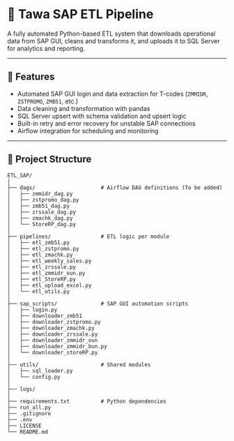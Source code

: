# 🧩 Tawa SAP ETL Pipeline

A fully automated Python-based ETL system that downloads operational data from SAP GUI,
cleans and transforms it, and uploads it to SQL Server for analytics and reporting.

---

## 🚀 Features
- Automated SAP GUI login and data extraction for T-codes (`ZMMIDR`, `ZSTPROMO`, `ZMB51`, etc.)
- Data cleaning and transformation with pandas
- SQL Server upsert with schema validation and upsert logic
- Built-in retry and error recovery for unstable SAP connections
- Airflow integration for scheduling and monitoring

---

## 🧱 Project Structure
```
ETL_SAP/
│
├── dags/                     # Airflow DAG definitions (To be added)
│   ├── zmmidr_dag.py
│   ├── zstpromo_dag.py
│   ├── zmb51_dag.py
│   ├── zrssale_dag.py
│   ├── zmachk_dag.py
│   └── StoreRP_dag.py
│
├── pipelines/                # ETL logic per module
│   ├── etl_zmb51.py
│   ├── etl_zstpromo.py
│   ├── etl_zmachk.py
│   ├── etl_weekly_sales.py
│   ├── etl_zrssale.py
│   ├── etl_zmmidr_oun.py
│   ├── etl_StoreRP.py
│   ├── etl_upload_excel.py
│   └── etl_utils.py
│
├── sap_scripts/              # SAP GUI automation scripts
│   ├── login.py
│   ├── downloader_zmb51
│   ├── downloader_zstpromo.py
│   ├── downloader_zmachk.py
│   ├── downloader_zrssale.py
│   ├── downloader_zmmidr_oun
│   ├── downloader_zmmidr_bun.py
│   └── downloader_storeRP.py
│
├── utils/                    # Shared modules
│   ├── sql_loader.py
│   └── config.py
│
├── logs/                   
│
├── requirements.txt          # Python dependencies
├── run_all.py
├── .gitignore
├── .env
├── LICENSE
└── README.md

```
